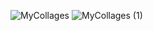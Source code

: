 ![MyCollages](https://github.com/egcrcu/egorov/assets/79853609/390a94ca-4417-4284-8345-dffbb13a942f)
![MyCollages (1)](https://github.com/egcrcu/egorov/assets/79853609/c99a1685-906f-4a42-a78b-48d706ea1408)
